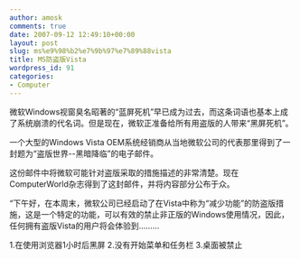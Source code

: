 ```yaml
---
author: amosk
comments: true
date: 2007-09-12 12:49:10+00:00
layout: post
slug: ms%e9%98%b2%e7%9b%97%e7%89%88vista
title: MS防盗版Vista
wordpress_id: 91
categories:
- Computer
---
```


微软Windows视窗臭名昭著的“蓝屏死机”早已成为过去，而这条词语也基本上成了系统崩溃的代名词。但是现在，微软正准备给所有用盗版的人带来“黑屏死机”。

一个大型的Windows Vista OEM系统经销商从当地微软公司的代表那里得到了一封题为“盗版世界--黑暗降临”的电子邮件。

这份邮件中将微软可能针对盗版采取的措施描述的非常清楚。现在ComputerWorld杂志得到了这封邮件，并将内容部分公布于众。

“下午好，在本周末，微软公司已经启动了在Vista中称为“减少功能”的防盗版措施，这是一个特定的功能，可以有效的禁止非正版的Windows使用情况，因此，任何拥有盗版Vista的用户将会体验到.........

1.在使用浏览器1小时后黑屏
2.没有开始菜单和任务栏
3.桌面被禁止
